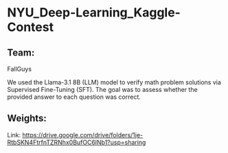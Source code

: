 # NYU_Deep-Learning_Kaggle-Contest

## Team:
FallGuys

We used the Llama-3.1 8B (LLM) model to verify math problem solutions via Supervised Fine-Tuning (SFT). The goal was to assess whether the provided answer to each question was correct.



## Weights:
Link: https://drive.google.com/drive/folders/1je-RtbSKN4FtrfnTZRNhx0BufOC6lNb1?usp=sharing
